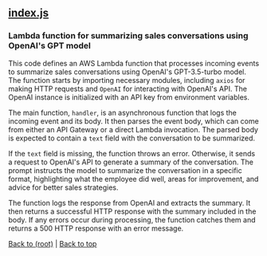 ## [index.js](index.js)

### Lambda function for summarizing sales conversations using OpenAI's GPT model

This code defines an AWS Lambda function that processes incoming events to summarize sales conversations using OpenAI's GPT-3.5-turbo model. The function starts by importing necessary modules, including `axios` for making HTTP requests and `OpenAI` for interacting with OpenAI's API. The OpenAI instance is initialized with an API key from environment variables.

The main function, `handler`, is an asynchronous function that logs the incoming event and its body. It then parses the event body, which can come from either an API Gateway or a direct Lambda invocation. The parsed body is expected to contain a `text` field with the conversation to be summarized.

If the `text` field is missing, the function throws an error. Otherwise, it sends a request to OpenAI's API to generate a summary of the conversation. The prompt instructs the model to summarize the conversation in a specific format, highlighting what the employee did well, areas for improvement, and advice for better sales strategies.

The function logs the response from OpenAI and extracts the summary. It then returns a successful HTTP response with the summary included in the body. If any errors occur during processing, the function catches them and returns a 500 HTTP response with an error message.

[Back to (root)](#root) | [Back to top](#table-of-contents)
